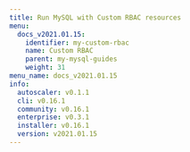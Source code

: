```yaml
---
title: Run MySQL with Custom RBAC resources
menu:
  docs_v2021.01.15:
    identifier: my-custom-rbac
    name: Custom RBAC
    parent: my-mysql-guides
    weight: 31
menu_name: docs_v2021.01.15
info:
  autoscaler: v0.1.1
  cli: v0.16.1
  community: v0.16.1
  enterprise: v0.3.1
  installer: v0.16.1
  version: v2021.01.15
---
```



